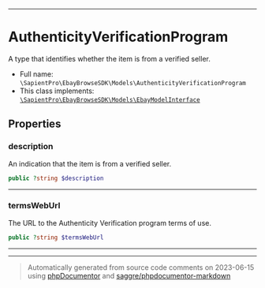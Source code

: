 ***

# AuthenticityVerificationProgram

A type that identifies whether the item is from a verified seller.



* Full name: `\SapientPro\EbayBrowseSDK\Models\AuthenticityVerificationProgram`
* This class implements:
[`\SapientPro\EbayBrowseSDK\Models\EbayModelInterface`](./EbayModelInterface.md)



## Properties


### description

An indication that the item is from a verified seller.

```php
public ?string $description
```






***

### termsWebUrl

The URL to the Authenticity Verification program terms of use.

```php
public ?string $termsWebUrl
```






***



***
> Automatically generated from source code comments on 2023-06-15 using [phpDocumentor](http://www.phpdoc.org/) and [saggre/phpdocumentor-markdown](https://github.com/Saggre/phpDocumentor-markdown)
